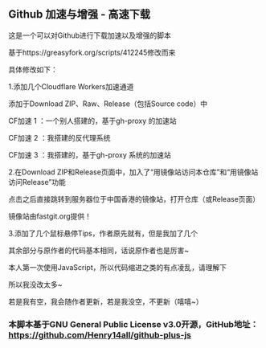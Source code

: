 ## Github 加速与增强 - 高速下载

这是一个可以对Github进行下载加速以及增强的脚本

基于https://greasyfork.org/scripts/412245修改而来

具体修改如下：

1.添加几个Cloudflare Workers加速通道

添加于Download ZIP、Raw、Release（包括Source code）中

CF加速 1 ：一个别人搭建的，基于gh-proxy 的加速站

CF加速 2 ：我搭建的反代理系统

CF加速 3 ：我搭建的，基于gh-proxy 系统的加速站



2.在Download ZIP和Release页面中，加入了“用镜像站访问本仓库”和“用镜像站访问Release”功能

点击之后直接跳转到服务器位于中国香港的镜像站，打开仓库（或Release页面）

镜像站由fastgit.org提供！



3.添加了几个鼠标悬停Tips，作者原先就有，但是我加了几个

其余部分与原作者的代码基本相同，话说原作者也是厉害~



本人第一次使用JavaScript，所以代码缩进之类的有点凌乱，请理解下

所以我没改太多~

若是我有空，我会随作者更新，若是我没空，不更新（嘻嘻~）



### 本脚本基于GNU General Public License v3.0开源，GitHub地址：https://github.com/Henry14all/github-plus-js
